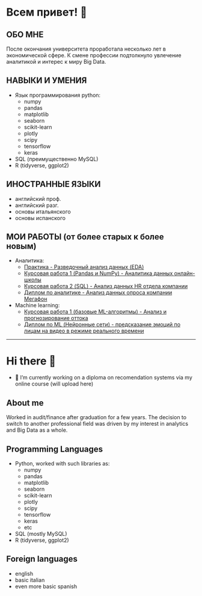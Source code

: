 # Всем привет! 👋
## ОБО МНЕ
После окончания университета проработала несколько лет в экономической сфере. К смене профессии подтолкнуло увлечение аналитикой и интерес к миру Big Data.
## НАВЫКИ И УМЕНИЯ
- Язык программирования python:
    - numpy
    - pandas
    - matplotlib
    - seaborn
    - scikit-learn
    - plotly
    - scipy
    - tensorflow
    - keras
- SQL (преимущественно MySQL)
- R (tidyverse, ggplot2)
## ИНОСТРАННЫЕ ЯЗЫКИ
- английский проф.
- английский разг.
- основы итальянского
- основы испанского
## МОИ РАБОТЫ (от более старых к более новым)
- Аналитика:
	- [Практика - Разведочный анализ данных (EDA)](https://github.com/sazsava/kiva_EDA)
	- [Курсовая работа 1 (Pandas и NumPy) - Аналитика данных онлайн-школы](https://github.com/sazsava/Analytics_beginner_coursework1)
	- [Курсовая работа 2 (SQL) - Анализ данных HR отдела компании](https://github.com/sazsava/Analytics_beginner_coursework2)
	- [Диплом по аналитике - Анализ данных опроса компании Мегафон](https://github.com/sazsava/Analytics_beginner_coursework1/telecom_analysis)
- Machine learning:
	- [Курсовая работа 1 (базовые ML-алгоритмы) - Анализ и прогнозирование оттока](https://github.com/sazsava/ML_beginner_coursework)
	- [Диплом по ML (Нейронные сети) - предсказание эмоций по лицам на видео в режиме реального времени](https://github.com/sazsava/kiva_EDA/emotion_recognition)

***
# Hi there 👋
- 🔭 I’m currently working on a diploma on recomendation systems via my online course (will upload here)
## About me
Worked in audit/finance after graduation for a few years. The decision to switch to another professional field was driven by my interest in analytics and Big Data as a whole.
## Programming Languages
- Python, worked with such libraries as:
    - numpy
    - pandas
    - matplotlib
    - seaborn
    - scikit-learn
    - plotly
    - scipy
    - tensorflow
    - keras
    - etc
- SQL (mostly MySQL)
- R (tidyverse, ggplot2)

## Foreign languages
- english
- basic italian
- even more basic spanish
